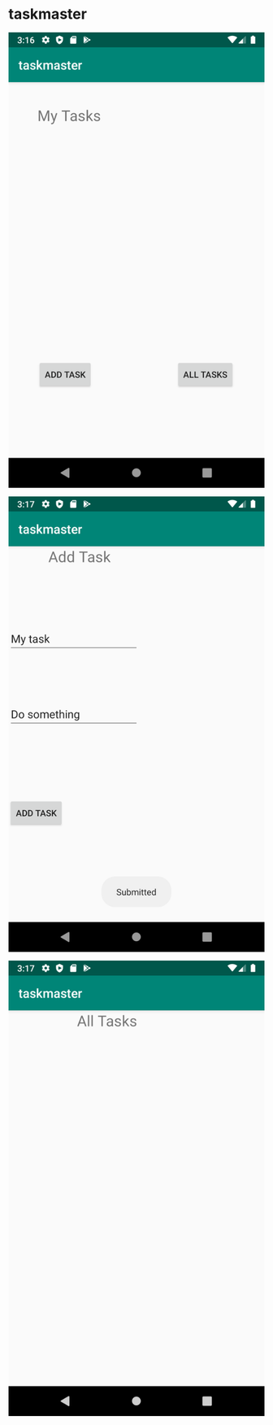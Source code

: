 # taskmaster

![home page](screenshots/home.png)



![add task page](screenshots/addtasks.png)



![all tasks page](screenshots/alltasks.png)
